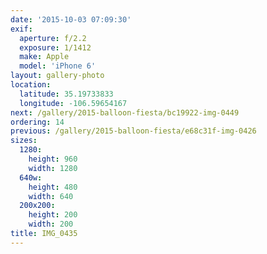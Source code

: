 ```yaml
---
date: '2015-10-03 07:09:30'
exif:
  aperture: f/2.2
  exposure: 1/1412
  make: Apple
  model: 'iPhone 6'
layout: gallery-photo
location:
  latitude: 35.19733833
  longitude: -106.59654167
next: /gallery/2015-balloon-fiesta/bc19922-img-0449
ordering: 14
previous: /gallery/2015-balloon-fiesta/e68c31f-img-0426
sizes:
  1280:
    height: 960
    width: 1280
  640w:
    height: 480
    width: 640
  200x200:
    height: 200
    width: 200
title: IMG_0435
---
```

